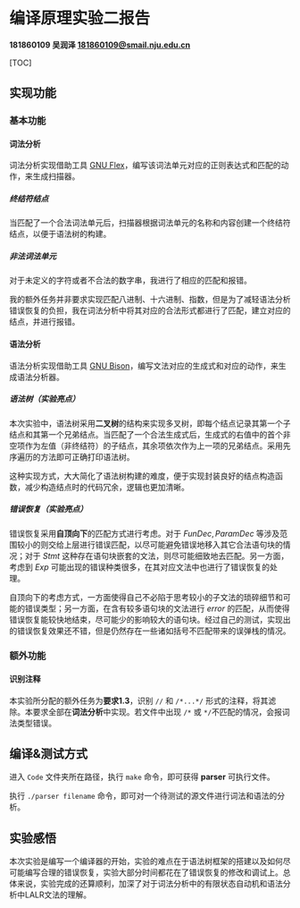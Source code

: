 # 编译原理实验二报告

**181860109 吴润泽 181860109@smail.nju.edu.cn**

[TOC]

## 实现功能

### 基本功能

#### 词法分析

词法分析实现借助工具 [GNU Flex](https://westes.github.io/flex/manual/index.html)，编写该词法单元对应的正则表达式和匹配的动作，来生成扫描器。

##### 终结符结点

当匹配了一个合法词法单元后，扫描器根据词法单元的名称和内容创建一个终结符结点，以便于语法树的构建。

##### 非法词法单元

对于未定义的字符或者不合法的数字串，我进行了相应的匹配和报错。

我的额外任务并非要求实现匹配八进制、十六进制、指数，但是为了减轻语法分析错误恢复的负担，我在词法分析中将其对应的合法形式都进行了匹配，建立对应的结点，并进行报错。

#### 语法分析

语法分析实现借助工具 [GNU Bison](https://www.gnu.org/software/bison/manual/html_node/index.html)，编写文法对应的生成式和对应的动作，来生成语法分析器。

##### 语法树（实验亮点）

本次实验中，语法树采用**二叉树**的结构来实现多叉树，即每个结点记录其第一个子结点和其第一个兄弟结点。当匹配了一个合法生成式后，生成式的右值中的首个非空项作为左值（非终结符）的子结点，其余项依次作为上一项的兄弟结点。采用先序遍历的方法即可正确打印语法树。

这种实现方式，大大简化了语法树构建的难度，便于实现封装良好的结点构造函数，减少构造结点时的代码冗余，逻辑也更加清晰。

##### 错误恢复（实验亮点）

错误恢复采用**自顶向下**的匹配方式进行考虑。对于 $FunDec, ParamDec$ 等涉及范围较小的则交给上层进行错误匹配，以尽可能避免错误地移入其它合法语句块的情况；对于 $Stmt$ 这种存在语句块嵌套的文法，则尽可能细致地去匹配。另一方面，考虑到 $Exp$ 可能出现的错误种类很多，在其对应文法中也进行了错误恢复的处理。

自顶向下的考虑方式，一方面使得自己不必陷于思考较小的子文法的琐碎细节和可能的错误类型；另一方面，在含有较多语句块的文法进行 $error$ 的匹配，从而使得错误恢复能较快地结束，尽可能少的影响较大的语句块。经过自己的测试，实现出的错误恢复效果还不错，但是仍然存在一些诸如括号不匹配带来的误弹栈的情况。

### 额外功能

#### 识别注释

本实验所分配的额外任务为**要求1.3**，识别 `//` 和 `/*...*/` 形式的注释，将其滤除。本要求全部在**词法分析**中实现。若文件中出现 `/*` 或 `*/`不匹配的情况，会报词法类型错误。

## 编译&测试方式

进入 `Code` 文件夹所在路径，执行 `make` 命令，即可获得 **parser** 可执行文件。

执行 `./parser filename` 命令，即可对一个待测试的源文件进行词法和语法的分析。

## 实验感悟

本次实验是编写一个编译器的开始，实验的难点在于语法树框架的搭建以及如何尽可能编写合理的错误恢复，实验大部分时间都花在了错误恢复的修改和调试上。总体来说，实验完成的还算顺利，加深了对于词法分析中的有限状态自动机和语法分析中LALR文法的理解。